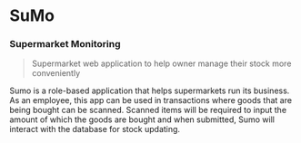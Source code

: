 # SuMo 

### Supermarket Monitoring
> Supermarket web application to help owner manage their stock more conveniently

Sumo is a role-based application that helps supermarkets run its business. As an employee, this app can be used in transactions where goods that are being bought can be scanned. Scanned items will be required to input the amount of which the goods are bought and when submitted, Sumo will interact with the database for stock updating. 

